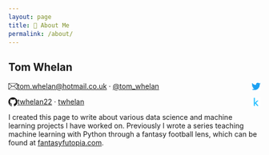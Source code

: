 ```yaml
---
layout: page
title: 👤 About Me
permalink: /about/
---
```


## Tom Whelan
<img align="left" src="/images/email_icon.png" alt="email" width="18"/> [tom.whelan@hotmail.co.uk](mailto:tom.whelan@hotmail.co.uk) · <img align="right" src="/images/twitter_icon.png" alt="twitter" width="18"/>[@tom_whelan](https://twitter.com/tom_whelan)

<img align="left" src="/images/github_icon.png" alt="github" width="18"/> [twhelan22](https://github.com/twhelan22) · <img align="right" src="/images/kaggle_icon.png" alt="kaggle" width="18"/>[twhelan](https://www.kaggle.com/twhelan)

I created this page to write about various data science and machine learning projects I have worked on. Previously I wrote a series teaching machine learning with Python through a fantasy football lens, which can be found at [fantasyfutopia.com](http://www.fantasyfutopia.com/python-for-fantasy-football-introduction/).
